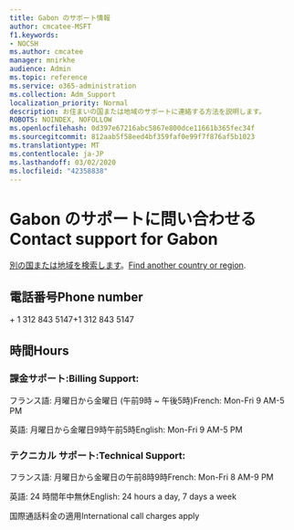 ```yaml
---
title: Gabon のサポート情報
author: cmcatee-MSFT
f1.keywords:
- NOCSH
ms.author: cmcatee
manager: mnirkhe
audience: Admin
ms.topic: reference
ms.service: o365-administration
ms.collection: Adm_Support
localization_priority: Normal
description: お住まいの国または地域のサポートに連絡する方法を説明します。
ROBOTS: NOINDEX, NOFOLLOW
ms.openlocfilehash: 0d397e67216abc5867e800dce11661b365fec34f
ms.sourcegitcommit: 812aab5f58eed4bf359faf0e99f7f876af5b1023
ms.translationtype: MT
ms.contentlocale: ja-JP
ms.lasthandoff: 03/02/2020
ms.locfileid: "42358838"
---
```

# <a name="contact-support-for-gabon"></a><span data-ttu-id="58436-103">Gabon のサポートに問い合わせる</span><span class="sxs-lookup"><span data-stu-id="58436-103">Contact support for Gabon</span></span>

<span data-ttu-id="58436-104">[別の国または地域を検索します](../contact-support-for-business-products.md)。</span><span class="sxs-lookup"><span data-stu-id="58436-104">[Find another country or region](../contact-support-for-business-products.md).</span></span>

## <a name="phone-number"></a><span data-ttu-id="58436-105">電話番号</span><span class="sxs-lookup"><span data-stu-id="58436-105">Phone number</span></span>
<span data-ttu-id="58436-106">+ 1 312 843 5147</span><span class="sxs-lookup"><span data-stu-id="58436-106">+1 312 843 5147</span></span>

## <a name="hours"></a><span data-ttu-id="58436-107">時間</span><span class="sxs-lookup"><span data-stu-id="58436-107">Hours</span></span>
### <a name="billing-support"></a><span data-ttu-id="58436-108">課金サポート:</span><span class="sxs-lookup"><span data-stu-id="58436-108">Billing Support:</span></span>

<span data-ttu-id="58436-109">フランス語: 月曜日から金曜日 (午前9時 ~ 午後5時)</span><span class="sxs-lookup"><span data-stu-id="58436-109">French: Mon-Fri 9 AM-5 PM</span></span>

<span data-ttu-id="58436-110">英語: 月曜日から金曜日9時午前5時</span><span class="sxs-lookup"><span data-stu-id="58436-110">English: Mon-Fri 9 AM-5 PM</span></span>

### <a name="technical-support"></a><span data-ttu-id="58436-111">テクニカル サポート:</span><span class="sxs-lookup"><span data-stu-id="58436-111">Technical Support:</span></span>

<span data-ttu-id="58436-112">フランス語: 月曜日から金曜日の午前8時9時</span><span class="sxs-lookup"><span data-stu-id="58436-112">French: Mon-Fri 8 AM-9 PM</span></span>

<span data-ttu-id="58436-113">英語: 24 時間年中無休</span><span class="sxs-lookup"><span data-stu-id="58436-113">English: 24 hours a day, 7 days a week</span></span>

<span data-ttu-id="58436-114">国際通話料金の適用</span><span class="sxs-lookup"><span data-stu-id="58436-114">International call charges apply</span></span>
